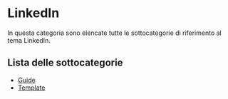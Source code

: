 # LinkedIn
In questa categoria sono elencate tutte le sottocategorie di riferimento al tema LinkedIn.  

## Lista delle sottocategorie
- [Guide](./guide.md)
- [Template](./template.md)
